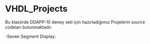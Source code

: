 # VHDL_Projects

Bu klasörde DDAPP-10 deney seti için hazırladığımız Projelerin source codeları bulunmaktadır.

-Seven Segment Display: 
